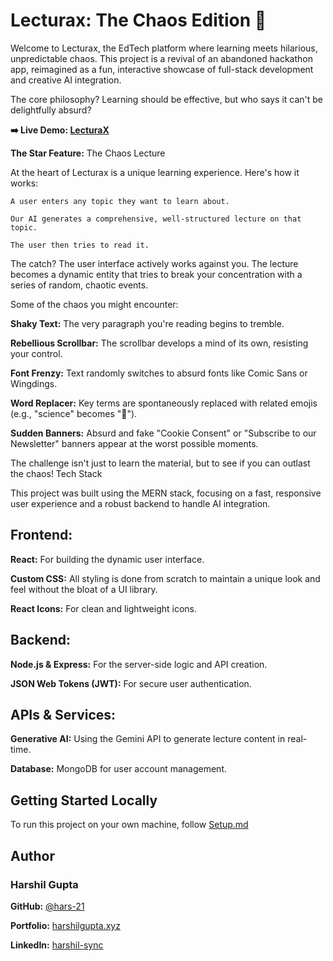 # Lecturax: The Chaos Edition 🧪

Welcome to Lecturax, the EdTech platform where learning meets hilarious, unpredictable chaos. This project is a revival of an abandoned hackathon app, reimagined as a fun, interactive showcase of full-stack development and creative AI integration.

The core philosophy? Learning should be effective, but who says it can't be delightfully absurd?

**➡️ Live Demo: [LecturaX](https://lecturax.onrender.com/)**

**The Star Feature:** The Chaos Lecture

At the heart of Lecturax is a unique learning experience. Here's how it works:

    A user enters any topic they want to learn about.

    Our AI generates a comprehensive, well-structured lecture on that topic.

    The user then tries to read it.

The catch? The user interface actively works against you. The lecture becomes a dynamic entity that tries to break your concentration with a series of random, chaotic events.

Some of the chaos you might encounter:

**Shaky Text:** The very paragraph you're reading begins to tremble.

**Rebellious Scrollbar:** The scrollbar develops a mind of its own, resisting your control.

**Font Frenzy:** Text randomly switches to absurd fonts like Comic Sans or Wingdings.

**Word Replacer:** Key terms are spontaneously replaced with related emojis (e.g., "science" becomes "🧪").

**Sudden Banners:** Absurd and fake "Cookie Consent" or "Subscribe to our Newsletter" banners appear at the worst possible moments.

The challenge isn't just to learn the material, but to see if you can outlast the chaos!
Tech Stack

This project was built using the MERN stack, focusing on a fast, responsive user experience and a robust backend to handle AI integration.

## Frontend:

**React:** For building the dynamic user interface.

**Custom CSS:** All styling is done from scratch to maintain a unique look and feel without the bloat of a UI library.

**React Icons:** For clean and lightweight icons.

## Backend:

**Node.js & Express:** For the server-side logic and API creation.

**JSON Web Tokens (JWT):** For secure user authentication.

## APIs & Services:

**Generative AI:** Using the Gemini API to generate lecture content in real-time.

**Database:** MongoDB for user account management.

## Getting Started Locally

To run this project on your own machine, follow [Setup.md]()

## Author

### Harshil Gupta

**GitHub:** [@hars-21](https://github.com/hars-21/)

**Portfolio:** [harshilgupta.xyz](https://www.harshilgupta.xyz/)

**LinkedIn:** [harshil-sync](https://www.linkedin.com/in/harshil-sync/)
